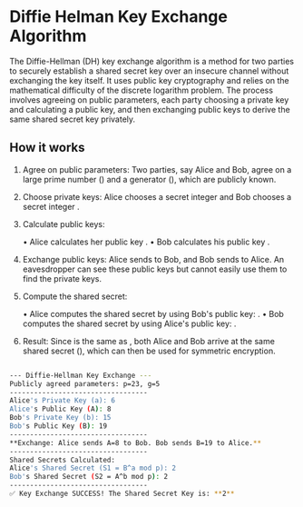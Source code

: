 # Diffie Helman Key Exchange Algorithm

The Diffie-Hellman (DH) key exchange algorithm is a method for two parties to securely establish a shared secret key over an insecure channel without exchanging the key itself. It uses public key cryptography and relies on the mathematical difficulty of the discrete logarithm problem. The process involves agreeing on public parameters, each party choosing a private key and calculating a public key, and then exchanging public keys to derive the same shared secret key privately.

## How it works

1. Agree on public parameters: Two parties, say Alice and Bob, agree on a large prime number () and a generator (), which are publicly known.
2. Choose private keys: Alice chooses a secret integer  and Bob chooses a secret integer .
3. Calculate public keys:

	• Alice calculates her public key .
	• Bob calculates his public key .

4. Exchange public keys: Alice sends  to Bob, and Bob sends  to Alice. An eavesdropper can see these public keys but cannot easily use them to find the private keys.
5. Compute the shared secret:

	• Alice computes the shared secret by using Bob's public key: .
	• Bob computes the shared secret by using Alice's public key: .

6. Result: Since  is the same as , both Alice and Bob arrive at the same shared secret (), which can then be used for symmetric encryption.

```bash

--- Diffie-Hellman Key Exchange ---
Publicly agreed parameters: p=23, g=5
----------------------------------
Alice's Private Key (a): 6
Alice's Public Key (A): 8
Bob's Private Key (b): 15
Bob's Public Key (B): 19
----------------------------------
**Exchange: Alice sends A=8 to Bob. Bob sends B=19 to Alice.**
----------------------------------
Shared Secrets Calculated:
Alice's Shared Secret (S1 = B^a mod p): 2
Bob's Shared Secret (S2 = A^b mod p): 2
----------------------------------
✅ Key Exchange SUCCESS! The Shared Secret Key is: **2**

```
